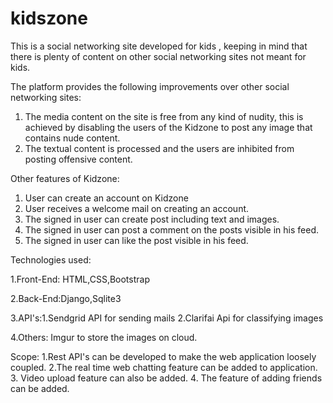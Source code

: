 # kidszone

This is a social networking site developed for kids , keeping in mind that there is plenty of content on other social networking sites not meant for kids.

The platform provides the following improvements over other social networking sites:
1. The media content on the site is free from any kind of nudity, this is achieved by disabling the users of the Kidzone to post any image that contains nude content.
2. The textual content is processed and the users are inhibited from posting offensive content.

Other features of Kidzone:
1. User can create an account on Kidzone
2. User receives a welcome mail on creating an account.
3. The signed in user can create post including text and images.
4. The signed in user can post a comment on the posts visible in his feed.
5. The signed in user can like the post visible in his feed.


Technologies used:

1.Front-End: HTML,CSS,Bootstrap

2.Back-End:Django,Sqlite3

3.API's:1.Sendgrid API for sending mails
        2.Clarifai Api for classifying images 
        
4.Others: Imgur to store the images on cloud.

Scope:
1.Rest API's can be developed to make the web application loosely coupled.
2.The real time web chatting feature can be added to application.
3. Video upload feature can also be added.
4. The feature of adding friends can be added.

